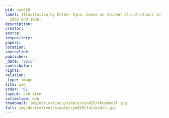```yaml
---
pid: cyn029
label: Illustration by Esther Cyna, based on student illustrations in _Wadleigh Way_,
  1965 and 1966.
description:
creator:
source:
respository:
papers:
location:
sourcelink:
publisher:
_date: '2015'
contributor:
rights:
relation:
_type: image
site: wad
order: '61'
layout: exh_item
collection: exh
thumbnail: img/derivatives/simple/cyn029/thumbnail.jpg
full: img/derivatives/simple/cyn029/fullwidth.jpg
---
```

